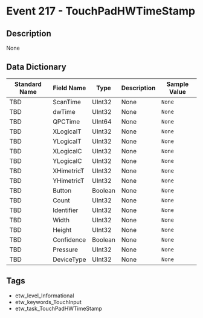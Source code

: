 # Event 217 - TouchPadHWTimeStamp

## Description
None

## Data Dictionary
|Standard Name|Field Name|Type|Description|Sample Value|
|---|---|---|---|---|
|TBD|ScanTime|UInt32|None|`None`|
|TBD|dwTime|UInt32|None|`None`|
|TBD|QPCTime|UInt64|None|`None`|
|TBD|XLogicalT|UInt32|None|`None`|
|TBD|YLogicalT|UInt32|None|`None`|
|TBD|XLogicalC|UInt32|None|`None`|
|TBD|YLogicalC|UInt32|None|`None`|
|TBD|XHimetricT|UInt32|None|`None`|
|TBD|YHimetricT|UInt32|None|`None`|
|TBD|Button|Boolean|None|`None`|
|TBD|Count|UInt32|None|`None`|
|TBD|Identifier|UInt32|None|`None`|
|TBD|Width|UInt32|None|`None`|
|TBD|Height|UInt32|None|`None`|
|TBD|Confidence|Boolean|None|`None`|
|TBD|Pressure|UInt32|None|`None`|
|TBD|DeviceType|UInt32|None|`None`|

## Tags
* etw_level_Informational
* etw_keywords_TouchInput
* etw_task_TouchPadHWTimeStamp